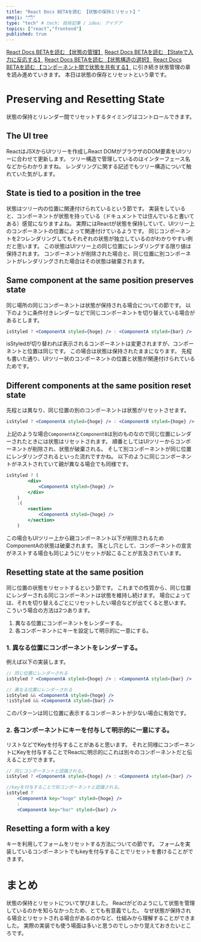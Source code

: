 ```yaml
---
title: "React Docs BETAを読む 【状態の保持とリセット】"
emoji: "🗂"
type: "tech" # tech: 技術記事 / idea: アイデア
topics: ["react","frontend"]
published: true
---
```

[React Docs BETAを読む 【状態の管理】](https://zenn.dev/ryochang122/articles/1f97a79373c892)
[React Docs BETAを読む 【Stateで入力に反応する】](https://zenn.dev/ryochang122/articles/4d71076608ceba)
[React Docs BETAを読む 【状態構造の選択】](https://zenn.dev/ryochang122/articles/e26f9d37227579)
[React Docs BETAを読む 【コンポーネント間で状態を共有する】](https://zenn.dev/ryochang122/articles/79da51c125f0bf)
に引き続き状態管理の章を読み進めていきます。
本日は状態の保存とリセットという章です。

# Preserving and Resetting State
状態の保持とリレンダー間でリセットするタイミングはコントロールできます。

## The UI tree
ReactはJSXからUIツリーを作成しReact DOMがブラウザのDOM要素をUIツリーに合わせて更新します。
ツリー構造で管理しているのはインターフェース名などからわかりますね。
レンダリングに関する記述でもツリー構造について触れていた気がします。

## State is tied to a position in the tree
状態はツリー内の位置に関連付けられているという節です。
実装をしていると、コンポーネントが状態を持っている（ドキュメントでは住んでいると書いてある）感覚になりますよね。
実際にはReactが状態を保持していて、UIツリー上のコンポーネントの位置によって関連付けているようです。
同じコンポーネントを2つレンダリングしてもそれぞれの状態が独立しているのがわかりやすい例だと思います。
この状態はUIツリー上の同じ位置にレンダリングする限り値は保持されます。
コンポーネントが削除された場合と、同じ位置に別コンポーネントがレンダリングされた場合はその状態は破棄されます。

## Same component at the same position preserves state
同じ場所の同じコンポーネントは状態が保持される場合についての節です。
以下のように条件付きレンダーなどで同じコンポーネントを切り替えている場合があるとします。
```jsx
isStyled ? <ComponentA styled={hoge} /> : <ComponentA styled={bar} />
```
isStyledが切り替われば表示されるコンポーネントは変更されますが、コンポーネントと位置は同じです。
この場合は状態は保持されたままになります。
先程も書いた通り、UIツリー状のコンポーネントの位置と状態が関連付けられているためです。


## Different components at the same position reset state
先程とは異なり、同じ位置の別のコンポーネントは状態がリセットさせます。
```jsx
isStyled ? <ComponentA styled={hoge} /> : <ComponentB styled={hoge} />
```
上記のような場合```ComponentA```と```ComponentB```は別のものなので同じ位置にレンダーされたときには状態はリセットされます。
順番としてはUIツリーからコンポーネントが削除され、状態が破棄される。
そして別コンポーネントが同じ位置にレンダリングされるといった流れですかね。
以下のように同じコンポーネントがネストされていて親が異なる場合でも同様です。
```jsx
isStyled ? (
        <div>
            <ComponentA styled={hoge} /> 
        </div>
    )
    :(
        <section>
            <ComponentA styled={hoge} />
        </section>
    )
```
この場合もUIツリー上から親コンポーネント以下が削除されるためComponentAの状態は破棄されます。
落とし穴として、コンポーネントの宣言がネストする場合も同じようにリセットが起こることが言及されています。

## Resetting state at the same position
同じ位置の状態をリセットするという節です。
これまでの性質から、同じ位置にレンダーされる同じコンポーネントは状態を維持し続けます。
場合によっては、それを切り替えるごとにリセットしたい場合などが出てくると思います。
こういう場合の方法は2つあります。
1. 異なる位置にコンポーネントをレンダーする。
2. 各コンポーネントにキーを設定して明示的に一意にする。

### 1. 異なる位置にコンポーネントをレンダーする。
例えば以下の実装します。
```jsx
// 同じ位置にレンダーされる
isStyled ? <ComponentA styled={hoge} /> : <ComponentA styled={bar} />

// 異なる位置にレンダーされる
isStyled && <ComponentA styled={hoge} /> 
!isStyled && <ComponentA styled={bar} />
```
このパターンは同じ位置に表示するコンポーネントが少ない場合に有効です。

### 2. 各コンポーネントにキーを付与して明示的に一意にする。 
リストなどでKeyを付与することがあると思います。
それと同様にコンポーネントにKeyを付与することでReactに明示的にこれは別々のコンポーネントだと伝えることができます。
```jsx
// 同じコンポーネントと認識される。
isStyled ? <ComponentA styled={hoge} /> : <ComponentA styled={bar} />

//keyを付与することで別コンポーネントと認識される。
isStyled ? 
    <ComponentA key="hoge" styled={hoge} /> 
    : 
    <ComponentA key="bar" styled={bar} />
```

## Resetting a form with a key
キーを利用してフォームをリセットする方法についての節です。
フォームを実装しているコンポーネントでもkeyを付与することでリセットを書けることができます。


# まとめ
状態の保持とリセットについて学びました。
Reactがどのようにして状態を管理しているのかを知らなかったため、とても有意義でした。
なぜ状態が保持される場合とリセットされる場合があるのかなど、仕組みから理解することができました。
実際の実装でも使う場面は多いと思うのでしっかり覚えておきたいところです。